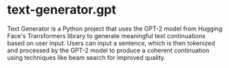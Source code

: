 # text-generator.gpt
Text Generator is a Python project that uses the GPT-2 model from Hugging Face's Transformers library to generate meaningful text continuations based on user input. Users can input a sentence, which is then tokenized and processed by the GPT-2 model to produce a coherent continuation using techniques like beam search for improved quality.
